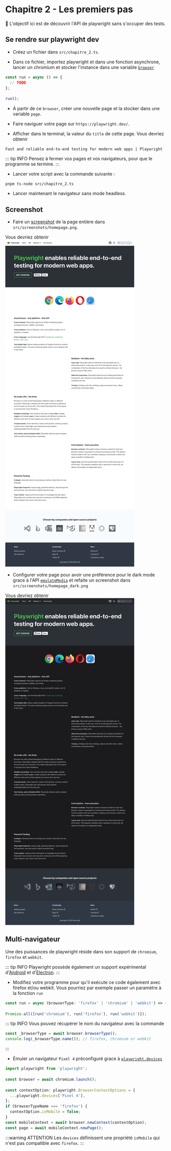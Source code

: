 # Chapitre 2 - Les premiers pas

🎯 L'objectif ici est de découvrir l'API de playwright sans s'occuper des tests.

## Se rendre sur playwright dev

- Créez un fichier dans `src/chapitre_2.ts`.

- Dans ce fichier, importez playwright et dans une fonction asynchrone, lancer un chromium et stocker l'instance dans une variable [`browser`](https://playwright.dev/docs/api/class-browser)

```typescript
const run = async () => {
  // TODO
};

run();
```

- À partir de ce `browser`, créer une nouvelle page et la stocker dans une variable `page`.

- Faire naviguer votre page sur `https://playwright.dev/`.

- Afficher dans le terminal, la valeur du `title` de cette page. Vous devriez obtenir

```
Fast and reliable end-to-end testing for modern web apps | Playwright
```

::: tip INFO
Pensez à fermer vos pages et vos navigateurs, pour que le programme se termine.
:::

- Lancer votre script avec la commande suivante :

```shell
pnpm ts-node src/chapitre_2.ts
```

- Lancer maintenant le navigateur sans mode headless.

## Screenshot

- Faire un [screenshot](https://playwright.dev/docs/screenshots) de la page entière dans `src/screenshots/homepage.png`.

Vous devriez obtenir ![resultat du screenshot](./assets/chapter2_screenshot.png)

- Configurer votre page pour avoir une préférence pour le dark mode grace à l'API [`emulateMedia`](https://playwright.dev/docs/api/class-page#page-emulate-media) et refaite un screenshot dans `src/screenshots/homepage_dark.png`

Vous devriez obtenir ![resultat du screenshot en dark mode](./assets/chapter2_screenshot_dark.png)

## Multi-navigateur

Une des puissances de playwright réside dans son support de `chromium`, `firefox` et `webkit`.

::: tip INFO
Playwright possède également un support expérimental d'[Android](https://playwright.dev/docs/api/class-android/) et d'[Electron](https://playwright.dev/docs/api/class-electron).
:::

- Modifiez votre programme pour qu'il exécute ce code également avec firefox et/ou webkit. Vous pourriez par exemple passer un paramètre à la fonction `run`

```typescript
const run = async (browserType: 'firefox' | 'chromium' | 'webkit') => {};

Promise.all([run('chromium'), run('firefox'), run('webkit')]);
```

::: tip INFO
Vous pouvez récupérer le nom du navigateur avec la commande

```typescript
const _browserType = await browser.browserType();
console.log(_browserType.name()); // firefox, chromium or webkit
```

:::

- Émuler un navigateur `Pixel 4` préconfiguré grace à [`playwright.devices`](https://playwright.dev/docs/api/class-playwright#playwright-devices)

```typescript
import playwright from 'playwright';

const browser = await chromium.launch();

const contextOption: playwright.BrowserContextOptions = {
  ...playwright.devices['Pixel 4'],
};
if (browserTypeName === 'firefox') {
  contextOption.isMobile = false;
}
const mobileContext = await browser.newContext(contextOption);
const page = await mobileContext.newPage();
```

:::warning ATTENTION
Les `devices` définissent une propriété `isMobile` qui n'est pas compatible avec `firefox`.
:::
